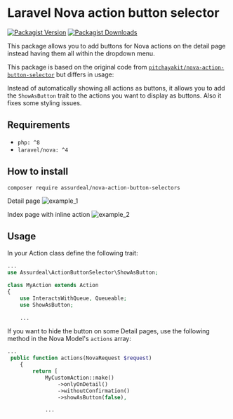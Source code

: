 ﻿# Laravel Nova action button selector

[![Packagist Version](https://img.shields.io/packagist/v/assurdeal/nova-action-button-selectors.svg?style=for-the-badge)](https://packagist.org/packages/assurdeal/nova-action-button-selectors)
[![Packagist Downloads](https://img.shields.io/packagist/dt/assurdeal/nova-action-button-selectors.svg?style=for-the-badge)](https://packagist.org/packages/assurdeal/nova-action-button-selectors)

This package allows you to add buttons for Nova actions on the detail page instead having them all within the dropdown menu.

This package is based on the original code from [`pitchayakit/nova-action-button-selector`](https://github.com/pitchayakit/nova-action-button-selector) but differs in usage:

Instead of automatically showing all actions as buttons, it allows you to add the `ShowAsButton` trait to the actions you want to display as buttons.
Also it fixes some styling issues.


## Requirements
- `php: ^8`
- `laravel/nova: ^4`

## How to install
```
composer require assurdeal/nova-action-button-selectors
```
Detail page
![example_1](./docs/main_1.jpg)

Index page with inline action
![example_2](./docs/main_2.jpg)


## Usage

In your Action class define the following trait:

```php
...
use Assurdeal\ActionButtonSelector\ShowAsButton;

class MyAction extends Action
{
    use InteractsWithQueue, Queueable;
    use ShowAsButton;
    
    ...
```

If you want to hide the button on some Detail pages, use the following method in the Nova Model's `actions` array:

```php
...
 public function actions(NovaRequest $request)
    {
        return [
            MyCustomAction::make()
                ->onlyOnDetail()
                ->withoutConfirmation()
                ->showAsButton(false),

            ...
```

